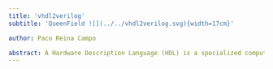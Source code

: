 ```yaml
---
title: 'vhdl2verilog'
subtitle: 'QueenField ![](../../vhdl2verilog.svg){width=17cm}'

author: Paco Reina Campo

abstract: A Hardware Description Language (HDL) is a specialized computer language used to describe the structure and behavior of digital logic circuits. It allows for the synthesis of a HDL into a netlist, which can then be synthesized, placed and routed to produce the set of masks used to create an integrated circuit.
---
```

